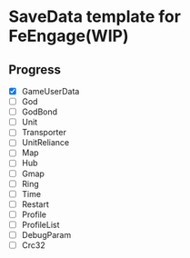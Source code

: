 # SaveData template for FeEngage(WIP)

## Progress
 - [x] GameUserData
 - [ ] God 
 - [ ] GodBond 
 - [ ] Unit 
 - [ ] Transporter
 - [ ] UnitReliance 
 - [ ] Map 
 - [ ] Hub 
 - [ ] Gmap 
 - [ ] Ring 
 - [ ] Time 
 - [ ] Restart 
 - [ ] Profile 
 - [ ] ProfileList
 - [ ] DebugParam
 - [ ] Crc32 
